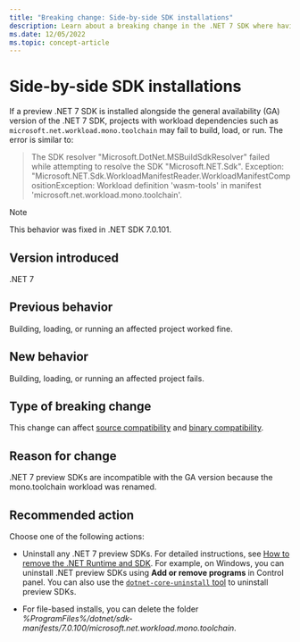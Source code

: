 ```yaml
---
title: "Breaking change: Side-by-side SDK installations"
description: Learn about a breaking change in the .NET 7 SDK where having a preview version of the SDK installed alongside the GA version causes projects with certain workloads to fail to build, load, or run.
ms.date: 12/05/2022
ms.topic: concept-article
---
```

# Side-by-side SDK installations

If a preview .NET 7 SDK is installed alongside the general availability (GA) version of the .NET 7 SDK, projects with workload dependencies such as `microsoft.net.workload.mono.toolchain` may fail to build, load, or run. The error is similar to:

> The SDK resolver "Microsoft.DotNet.MSBuildSdkResolver" failed while attempting to resolve the SDK "Microsoft.NET.Sdk". Exception: "Microsoft.NET.Sdk.WorkloadManifestReader.WorkloadManifestCompositionException: Workload definition 'wasm-tools' in manifest 'microsoft.net.workload.mono.toolchain'.

> [!NOTE]
> This behavior was fixed in .NET SDK 7.0.101.

## Version introduced

.NET 7

## Previous behavior

Building, loading, or running an affected project worked fine.

## New behavior

Building, loading, or running an affected project fails.

## Type of breaking change

This change can affect [source compatibility](../../categories.md#source-compatibility) and [binary compatibility](../../categories.md#binary-compatibility).

## Reason for change

.NET 7 preview SDKs are incompatible with the GA version because the mono.toolchain workload was renamed.

## Recommended action

Choose one of the following actions:

- Uninstall any .NET 7 preview SDKs. For detailed instructions, see [How to remove the .NET Runtime and SDK](../../../install/remove-runtime-sdk-versions.md). For example, on Windows, you can uninstall .NET preview SDKs using **Add or remove programs** in Control panel. You can also use the [`dotnet-core-uninstall` tool](https://github.com/dotnet/cli-lab/releases) to uninstall preview SDKs.

- For file-based installs, you can delete the folder *%ProgramFiles%/dotnet/sdk-manifests/7.0.100/microsoft.net.workload.mono.toolchain*.
